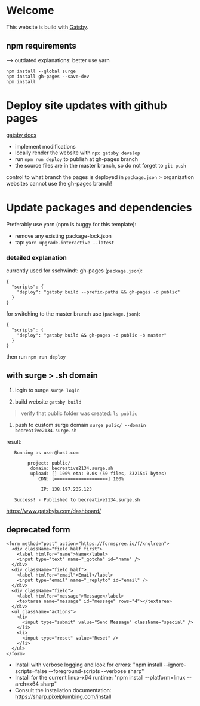 # Welcome

This website is build with [Gatsby](https://www.gatsbyjs.com/).


## npm requirements

--> outdated explanations: better use yarn

```
npm install --global surge
npm install gh-pages --save-dev
npm install
```

# Deploy site updates with github pages

[gatsby docs](https://www.gatsbyjs.com/docs/how-gatsby-works-with-github-pages/)

* implement modifications
* locally render the website with `npx gatsby develop`
* run `npm run deploy` to publish at gh-pages branch
* the source files are in the master branch, so do not forget to `git push`

control to what branch the pages is deployed in `package.json` > organization websites cannot use the gh-pages branch!


# Update packages and dependencies

Preferably use yarn (npm is buggy for this template):

* remove any existing package-lock.json
* tap: `yarn upgrade-interactive --latest`

### detailed explanation

currently used for sschwindt: gh-pages (`package.json`):

```
{
  "scripts": {
    "deploy": "gatsby build --prefix-paths && gh-pages -d public"
  }
}
```

for switching to the master branch use (`package.json`):

```
{
  "scripts": {
    "deploy": "gatsby build && gh-pages -d public -b master"
  }
}
```

then run `npm run deploy`

## with surge > .sh domain


1. login to surge
`surge login`

1. build website
`gatsby build`
> verify that public folder was created: `ls public`

1. push to custom surge domain
`surge pulic/ --domain becreative2134.surge.sh`

result:

```
   Running as user@host.com

        project: public/
         domain: becreative2134.surge.sh
         upload: [] 100% eta: 0.0s (50 files, 3321547 bytes)
            CDN: [====================] 100%

             IP: 138.197.235.123

   Success! - Published to becreative2134.surge.sh
```


https://www.gatsbyjs.com/dashboard/


## deprecated form

```
<form method="post" action="https://formspree.io/f/xnqlreen">
  <div className="field half first">
    <label htmlFor="name">Name</label>
    <input type="text" name="_gotcha" id="name" />
  </div>
  <div className="field half">
    <label htmlFor="email">Email</label>
    <input type="email" name="_replyto" id="email" />
  </div>
  <div className="field">
    <label htmlFor="message">Message</label>
    <textarea name="message" id="message" rows="4"></textarea>
  </div>
  <ul className="actions">
    <li>
      <input type="submit" value="Send Message" className="special" />
    </li>
    <li>
      <input type="reset" value="Reset" />
    </li>
  </ul>
</form>
```



- Install with verbose logging and look for errors: "npm install --ignore-scripts=false --foreground-scripts --verbose sharp"
 - Install for the current linux-x64 runtime: "npm install --platform=linux --arch=x64 sharp"
 - Consult the installation documentation: https://sharp.pixelplumbing.com/install
